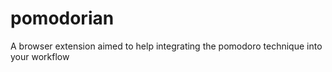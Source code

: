 # pomodorian
A browser extension aimed to help integrating the pomodoro technique into your workflow

